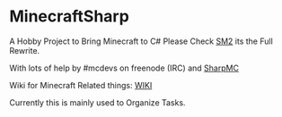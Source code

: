 # MinecraftSharp

A Hobby Project to Bring Minecraft to C#
Please Check [SM2](https://github.com/SharpenedMinecraft/SM2) its the Full Rewrite.

With lots of help by #mcdevs on freenode (IRC)
and [SharpMC](https://github.com/SharpMC/SharpMC)

Wiki for Minecraft Related things: [WIKI](http://wiki.vg/)

Currently this is mainly used to Organize Tasks.
